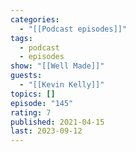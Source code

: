 ```yaml
---
categories:
  - "[[Podcast episodes]]"
tags:
  - podcast
  - episodes
show: "[[Well Made]]"
guests:
  - "[[Kevin Kelly]]"
topics: []
episode: "145"
rating: 7
published: 2021-04-15
last: 2023-09-12
---
```


